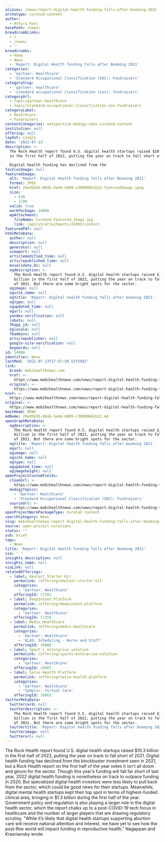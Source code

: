 ```yaml
---
aliases: /news/report-digital-health-funding-falls-after-booming-2021
archetype: curated-content
author:
  - Athira Ravi
basePath: /news/
breadcrumbLinks:
  - /
  - /news/
  - ''
breadcrumbs:
  - Home
  - News
  - 'Report: Digital Health funding falls after Booming 2021'
categories:
  - 'Gartner: Healthcare'
  - 'Standard Occupational Classification (SOC): Fundraisers'
categorySlug:
  - 'gartner: healthcare'
  - 'standard occupational classification (soc): fundraisers'
categoryUrl:
  - topic/gartner-healthcare
  - topic/standard-occupational-classification-soc-fundraisers
categoryLabel:
  - Healthcare
  - Fundraisers
contentCategories: netspective-medigy-news-curated-content
institution: null
offering: null
layOut: single
date: '2022-07-13'
description: >-
  The Rock Health report found U.S. digital health startups raised $10.3 billion
  in the first half of 2022, putting the year on track to fall short of 2021.

  Digital health funding has declined from the 
favIconImage: null
featuredImage:
  alt: 'Report: Digital Health funding falls after Booming 2021'
  format: JPEG
  href: 29ed583b-864b-5e44-b009-c308896b1b22-featuredImage.jpeg
  size:
    - 630
    - 1199
  valid: true
  workPackage: 14088
  wpAttachment:
    fileName: Curated_Featured_Image.jpg
    link: /api/v3/attachments/25893/content
featuredPdf: null
htmlMetaData:
  author: null
  description: null
  generator: null
  viewport: null
  articlemodified_time: null
  articlepublished_time: null
  msvalidate.01: null
  ogdescription: >-
    The Rock Health report found U.S. digital health startups raised $10.3
    billion in the first half of 2022, putting the year on track to fall short
    of 2021. But there are some bright spots for the sector.
  ogimage: null
  ogsite_name: null
  ogtitle: 'Report: Digital health funding falls after booming 2021'
  ogtype: null
  ogupdated_time: null
  ogurl: null
  yandex-verification: null
  robots: null
  fbapp_id: null
  oglocale: null
  fbadmins: null
  articlepublisher: null
  google-site-verification: null
  keywords: null
id: 14088
identifier: News
lastMod: '2022-07-13T17:47:50.537599Z'
link:
  brand: mobihealthnews.com
  href: >-
    https://www.mobihealthnews.com/news/report-digital-health-funding-falls-after-booming-2021
  original: >-
    https://www.mobihealthnews.com/news/report-digital-health-funding-falls-after-booming-2021
href: >-
  https://www.mobihealthnews.com/news/report-digital-health-funding-falls-after-booming-2021
original: >-
  https://www.mobihealthnews.com/news/report-digital-health-funding-falls-after-booming-2021
mastHead: NEWS
mdName: 29ed583b-864b-5e44-b009-c308896b1b22.md
openGraphMetaData:
  ogdescription: >-
    The Rock Health report found U.S. digital health startups raised $10.3
    billion in the first half of 2022, putting the year on track to fall short
    of 2021. But there are some bright spots for the sector.
  ogtitle: 'Report: Digital health funding falls after booming 2021'
  ogurl: null
  ogimage: null
  ogsite_name: null
  ogtype: null
  ogupdated_time: null
  ogimageheight: null
openProjectCustomFields:
  cleanUrl: >-
    https://www.mobihealthnews.com/news/report-digital-health-funding-falls-after-booming-2021
  medigyTopics:
    - 'Gartner: Healthcare'
    - 'Standard Occupational Classification (SOC): Fundraisers'
  sourceUrl: >-
    https://www.mobihealthnews.com/news/report-digital-health-funding-falls-after-booming-2021
openProjectWorkPackageType: Curated Content
searchCategory: News
slug: mobihealthnews-report-digital-health-funding-falls-after-booming-2021
source: open-project-curations
status: ''
sub: brief
tags:
  - News
title: 'Report: Digital Health funding falls after Booming 2021'
via: ' '
insights_description: null
insights_name: null
viaLink: null
relatedOfferings:
  - label: Emulait Starter Kit
    permalink: /offering/emulait-starter-kit
    categories:
      - 'Gartner: Healthcare'
    offeringId: 17281
  - label: DeepIntent Platform
    permalink: /offering/deepintent-platform
    categories:
      - 'Gartner: Healthcare'
    offeringId: 17259
  - label: Medix Healthcare
    permalink: /offering/medix-healthcare
    categories:
      - 'Gartner: Healthcare'
      - 'KLAS: Scheduling - Nurse and Staff'
    offeringId: 16888
  - label: Spect's enterprise solution
    permalink: /offering/spects-enterprise-solution
    categories:
      - 'Gartner: Healthcare'
    offeringId: 16087
  - label: Salvo Health Platform
    permalink: /offering/salvo-health-platform
    categories:
      - 'Gartner: Healthcare'
      - 'Symplur: Virtual Care'
    offeringId: 16063
twitterMetaData:
  twittercard: null
  twitterdescription: >-
    The Rock Health report found U.S. digital health startups raised $10.3
    billion in the first half of 2022, putting the year on track to fall short
    of 2021. But there are some bright spots for the sector.
  twittertitle: 'Report: Digital health funding falls after booming 2021'
  twitterimage: null
  twitterurl: null
---
```

<p>The Rock Health report found U.S. digital health startups raised $10.3 billion in the first half of 2022, putting the year on track to fall short of 2021.
Digital health funding has declined from the blockbuster investment seen in 2021, but a Rock Health report on the first half of the year notes it isn't all doom and gloom for the sector.
Though this year’s funding will fall far short of last year, 2022 digital health funding is nonetheless on track to outpace funding in 2020.
But specialized digital health investors were less likely to pull back from the sector, which could be good news for their startups.
Meanwhile, digital mental health startups kept their top spot in terms of highest-funded clinical area, bringing in $1.3 billion during the first half of the year.
Government policy and regulation is also playing a larger role in the digital health sector, which the report chalks up to a post-COVID-19 tech focus in healthcare and the number of larger players that are drawing regulatory scrutiny.
"While it’s likely that digital health startups supporting abortion care will receive national attention and interest, we have yet to see how the post-Roe world will impact funding in reproductive health," Nagappan and Krasniansky wrote.</p>
